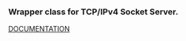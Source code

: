 ### Wrapper class for TCP/IPv4 Socket Server.

[DOCUMENTATION](https://trongphuongpro.github.io/eLinux_TCPServer)